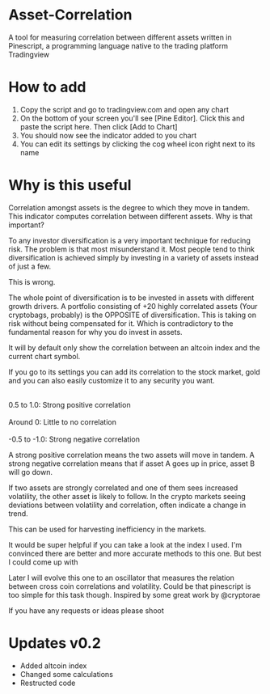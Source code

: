 # Asset-Correlation
A tool for measuring correlation between different assets written in Pinescript, 
a programming language native to the trading platform Tradingview

# How to add
1. Copy the script and go to tradingview.com and open any chart
2. On the bottom of your screen you'll see [Pine Editor]. Click this and paste the script here. Then click [Add to Chart]
3. You should now see the indicator added to you chart
4. You can edit its settings by clicking the cog wheel icon right next to its name

# Why is this useful
Correlation amongst assets is the degree to which they move in tandem.
This indicator computes correlation between different assets. Why is that important? 

To any investor diversification is a very important technique for reducing risk. 
The problem is that most misunderstand it. Most people tend to think diversification is 
achieved simply by investing in a variety of assets instead of just a few. 

This is wrong. 

The whole point of diversification is to be invested in assets with different growth drivers. 
A portfolio consisting of +20 highly correlated assets (Your cryptobags, probably) is the 
OPPOSITE of diversification. This is taking on risk without being compensated for it. 
Which is contradictory to the fundamental reason for why you do invest in assets. 

It will by default only show the correlation between an altcoin index and the current chart symbol. 

If you go to its settings you can add its correlation to the stock market, gold and 
you can also easily customize it to any security you want. 


<br/>0.5 to 1.0: Strong positive correlation 
<br/>
<br/>Around 0: Little to no correlation 
<br/>
<br/>-0.5 to -1.0: Strong negative correlation 
<br/>

A strong positive correlation means the two assets will move in tandem. A strong negative correlation means that if asset A goes up in price, asset B will go down. 

If two assets are strongly correlated and one of them sees increased volatility, the other asset is likely to follow. 
In the crypto markets seeing deviations between volatility and correlation, often indicate a change in trend. 

This can be used for harvesting inefficiency in the markets. 

It would be super helpful if you can take a look at the index I used. I'm convinced there are better 
and more accurate methods to this one. But best I could come up with 

Later I will evolve this one to an oscillator that measures the relation between cross coin correlations 
and volatility. Could be that pinescript is too simple for this task though. 
Inspired by some great work by @cryptorae 

If you have any requests or ideas please shoot 

# Updates v0.2 
- Added altcoin index 
- Changed some calculations 
- Restructed code
